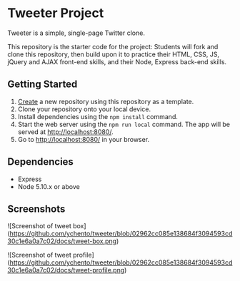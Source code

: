 # Tweeter Project

Tweeter is a simple, single-page Twitter clone.

This repository is the starter code for the project: Students will fork and clone this repository, then build upon it to practice their HTML, CSS, JS, jQuery and AJAX front-end skills, and their Node, Express back-end skills.

## Getting Started

1. [Create](https://docs.github.com/en/repositories/creating-and-managing-repositories/creating-a-repository-from-a-template) a new repository using this repository as a template.
2. Clone your repository onto your local device.
3. Install dependencies using the `npm install` command.
3. Start the web server using the `npm run local` command. The app will be served at <http://localhost:8080/>.
4. Go to <http://localhost:8080/> in your browser.

## Dependencies

- Express
- Node 5.10.x or above

## Screenshots

![Screenshot of tweet box] (https://github.com/ychento/tweeter/blob/02962cc085e138684f3094593cd30c1e6a0a7c02/docs/tweet-box.png)

![Screenshot of tweet profile] (https://github.com/ychento/tweeter/blob/02962cc085e138684f3094593cd30c1e6a0a7c02/docs/tweet-profile.png)
